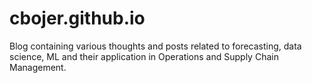 # cbojer.github.io
Blog containing various thoughts and posts related to forecasting, data science, ML and their application in Operations and Supply Chain Management.
